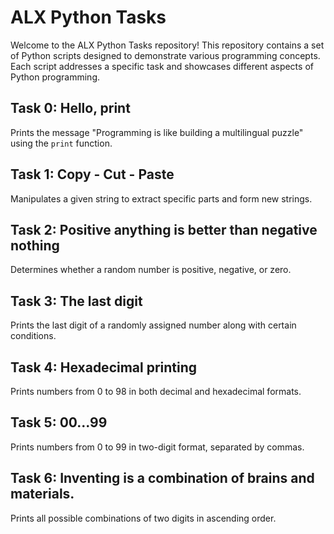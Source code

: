 # ALX Python Tasks

Welcome to the ALX Python Tasks repository! This repository contains a set of Python scripts designed to demonstrate various programming concepts. Each script addresses a specific task and showcases different aspects of Python programming.

## Task 0: Hello, print

Prints the message "Programming is like building a multilingual puzzle" using the `print` function.

## Task 1: Copy - Cut - Paste

Manipulates a given string to extract specific parts and form new strings.

## Task 2: Positive anything is better than negative nothing

Determines whether a random number is positive, negative, or zero.

## Task 3: The last digit

Prints the last digit of a randomly assigned number along with certain conditions.

## Task 4: Hexadecimal printing

Prints numbers from 0 to 98 in both decimal and hexadecimal formats.

## Task 5: 00...99

Prints numbers from 0 to 99 in two-digit format, separated by commas.

## Task 6: Inventing is a combination of brains and materials.

Prints all possible combinations of two digits in ascending order.